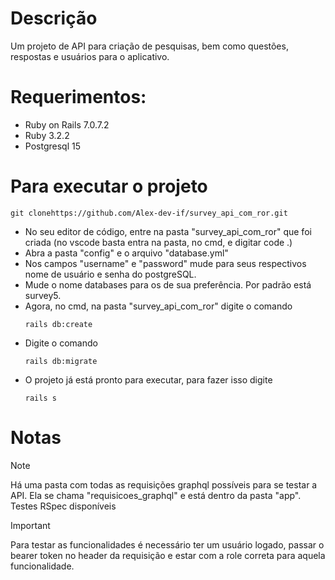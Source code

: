 # Descrição

Um projeto de API para criação de pesquisas, bem como questões, respostas e usuários para o aplicativo.

# Requerimentos:

* Ruby on Rails 7.0.7.2
* Ruby 3.2.2
* Postgresql 15

# Para executar o projeto

```
git clonehttps://github.com/Alex-dev-if/survey_api_com_ror.git
```
* No seu editor de código, entre na pasta "survey_api_com_ror" que foi criada (no vscode basta entra na pasta, no cmd, e digitar code .)
* Abra a pasta "config" e o arquivo "database.yml"
* Nos campos "username" e "password" mude para seus respectivos nome de usuário e senha do postgreSQL.
* Mude o nome databases para os de sua preferência. Por padrão está survey5.
* Agora, no cmd, na pasta "survey_api_com_ror" digite o comando 
  ```
  rails db:create
  ```
* Digite o comando 
  ```
  rails db:migrate
  ```
* O projeto já está pronto para executar, para fazer isso digite
  ```
  rails s
  ```

# Notas
> [!NOTE]
> Há uma pasta com todas as requisições graphql possíveis para se testar a API. Ela se chama "requisicoes_graphql" e está dentro da pasta "app".
> Testes RSpec disponíveis

> [!IMPORTANT]
> Para testar as funcionalidades é necessário ter um usuário logado, passar o bearer token no header da requisição e estar com a role correta para aquela funcionalidade.
